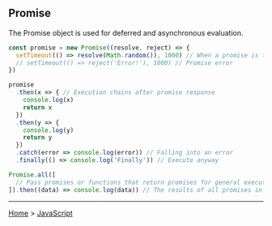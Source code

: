 ## Promise

The Promise object is used for deferred and asynchronous evaluation.

```javascript
const promise = new Promise((resolve, reject) => {
  setTimeout(() => resolve(Math.random()), 1000) // When a promise is triggered
  // setTimeout(() => reject('Error!'), 1000) // Promise error
})

promise
  .then(x => { // Execution chains after promise response
    console.log(x)
    return x
  })
  .then(y => {
    console.log(y)
    return y
  })
  .catch(error => console.log(error)) // Falling into an error
  .finally(() => console.log('Finally')) // Execute anyway

Promise.all([
  // Pass promises or functions that return promises for general execution
]).then((data) => console.log(data)) // The results of all promises in the form of an array
```

---
[Home](/README.md) > [JavaScript](javascript.md)
